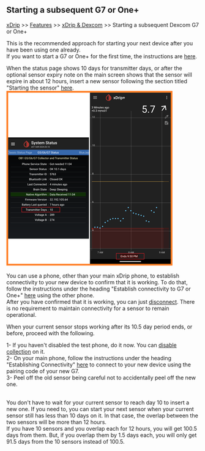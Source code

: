 ## Starting a subsequent G7 or One+  
[xDrip](../../README.md) >> [Features](../Features_page.md) >> [xDrip & Dexcom](../Dexcom_page.md) >> Starting a subsequent Dexcom G7 or One+  
  
This is the recommended approach for starting your next device after you have been using one already.  
If you want to start a G7 or One+ for the first time, the instructions are [here](./G7.md).  
  
When the status page shows 10 days for transmitter days, or after the optional sensor expiry note on the main screen shows that the sensor will expire in about 12 hours, insert a new sensor following the section titled "Starting the sensor" [here](./G7.md).  
![](./images/G7EndsIn.png)  
  
You can use a phone, other than your main xDrip phone, to establish connectivity to your new device to confirm that it is working.  To do that, follow the instructions under the heading "Establish connectivity to G7 or One+" [here](./G7.md) using the other phone.  
After you have confirmed that it is working, you can just [disconnect](../Stop-xDrip.md).  There is no requirement to maintain connectivity for a sensor to remain operational.  
  
When your current sensor stops working after its 10.5 day period ends, or before, proceed with the following.  
  
1- If you haven't disabled the test phone, do it now.  You can [disable collection](../Stop-xDrip.md) on it.  
2- On your main phone, follow the instructions under the heading "Establishing Connectivity" [here](./G7.md) to connect to your new device using the pairing code of your new G7.  
3- Peel off the old sensor being careful not to accidentally peel off the new one.  
<br/>  
  
You don't have to wait for your current sensor to reach day 10 to insert a new one.  If you need to, you can start your next sensor when your current sensor still has less than 10 days on it.  In that case, the overlap between the two sensors will be more than 12 hours.  
If you have 10 sensors and you overlap each for 12 hours, you will get 100.5 days from them.  But, if you overlap them by 1.5 days each, you will only get 91.5 days from the 10 sensors instead of 100.5.  
  
